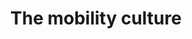 ---
number: '8'
title: 'The mobility culture'
summary: 'Sometimes less is more, sometimes the solution is not found in the space transformation but in the change of the mentality and habits.'
text: 'Frequently people complain about the traffic and the valuable hours they lose staying in front of the steering wheel of a car. Traveling around the city has turned into a stressful and frustrating activity. It is inevitable for many people to attribute this problem to the few built streets or to their sizes, demanding investments for the construction of a road network that can respond properly to the current exigencies, nevertheless, sometimes the "obvious" solution is not the most efficient.'
question: 'Can we find the solution in the construction of a road network or maybe in the change of our current habits towards our transit through the city?'
image: '/the-mobility-culture.png'
---